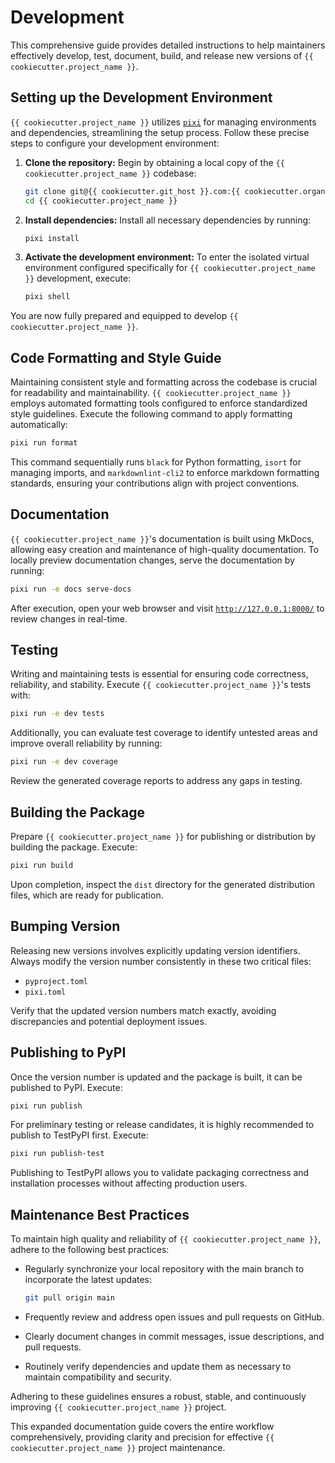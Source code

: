 # Development

This comprehensive guide provides detailed instructions to help maintainers effectively develop, test, document, build, and release new versions of `{{ cookiecutter.project_name }}`.

## Setting up the Development Environment

`{{ cookiecutter.project_name }}` utilizes [`pixi`](https://pixi.sh/latest/) for managing environments and dependencies, streamlining the setup process. Follow these precise steps to configure your development environment:

1.  **Clone the repository:**
    Begin by obtaining a local copy of the `{{ cookiecutter.project_name }}` codebase:

    ```bash
    git clone git@{{ cookiecutter.git_host }}.com:{{ cookiecutter.organization }}/{{ cookiecutter.project_name }}.git
    cd {{ cookiecutter.project_name }}
    ```
2.  **Install dependencies:**
    Install all necessary dependencies by running:

    ```bash
    pixi install
    ```
3.  **Activate the development environment:**
    To enter the isolated virtual environment configured specifically for `{{ cookiecutter.project_name }}` development, execute:

    ```bash
    pixi shell
    ```

You are now fully prepared and equipped to develop `{{ cookiecutter.project_name }}`.

## Code Formatting and Style Guide

Maintaining consistent style and formatting across the codebase is crucial for readability and maintainability.
`{{ cookiecutter.project_name }}` employs automated formatting tools configured to enforce standardized style guidelines.
Execute the following command to apply formatting automatically:

```bash
pixi run format
```

This command sequentially runs `black` for Python formatting, `isort` for managing imports, and `markdownlint-cli2` to enforce markdown formatting standards, ensuring your contributions align with project conventions.

## Documentation

`{{ cookiecutter.project_name }}`'s documentation is built using MkDocs, allowing easy creation and maintenance of high-quality documentation.
To locally preview documentation changes, serve the documentation by running:

```bash
pixi run -e docs serve-docs
```

After execution, open your web browser and visit [`http://127.0.0.1:8000/`](http://127.0.0.1:8000/) to review changes in real-time.

## Testing

Writing and maintaining tests is essential for ensuring code correctness, reliability, and stability.
Execute `{{ cookiecutter.project_name }}`'s tests with:

```bash
pixi run -e dev tests
```

Additionally, you can evaluate test coverage to identify untested areas and improve overall reliability by running:

```bash
pixi run -e dev coverage
```

Review the generated coverage reports to address any gaps in testing.

## Building the Package

Prepare `{{ cookiecutter.project_name }}` for publishing or distribution by building the package.
Execute:

```bash
pixi run build
```

Upon completion, inspect the `dist` directory for the generated distribution files, which are ready for publication.

## Bumping Version

Releasing new versions involves explicitly updating version identifiers.
Always modify the version number consistently in these two critical files:

-   `pyproject.toml`
-   `pixi.toml`

Verify that the updated version numbers match exactly, avoiding discrepancies and potential deployment issues.

## Publishing to PyPI

Once the version number is updated and the package is built, it can be published to PyPI.
Execute:

```bash
pixi run publish
```

For preliminary testing or release candidates, it is highly recommended to publish to TestPyPI first.
Execute:

```bash
pixi run publish-test
```

Publishing to TestPyPI allows you to validate packaging correctness and installation processes without affecting production users.

## Maintenance Best Practices

To maintain high quality and reliability of `{{ cookiecutter.project_name }}`, adhere to the following best practices:

-   Regularly synchronize your local repository with the main branch to incorporate the latest updates:

    ```bash
    git pull origin main
    ```
-   Frequently review and address open issues and pull requests on GitHub.
-   Clearly document changes in commit messages, issue descriptions, and pull requests.
-   Routinely verify dependencies and update them as necessary to maintain compatibility and security.

Adhering to these guidelines ensures a robust, stable, and continuously improving `{{ cookiecutter.project_name }}` project.

This expanded documentation guide covers the entire workflow comprehensively, providing clarity and precision for effective `{{ cookiecutter.project_name }}` project maintenance.
